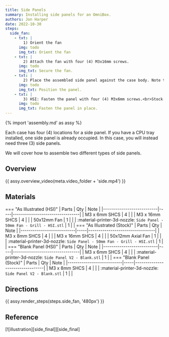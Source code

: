 ```yaml
---
title: Side Panels
summary: Installing side panels for an OmniBox.
authors: Jon Harper
date: 2022-10-30
steps:
  side_fan:
    - txt: |
        1) Orient the fan
      img: todo
      img_txt: Orient the fan
    - txt: |
        2) Attach the fan with four (4) M3x16mm screws.
      img: todo
      img_txt: Secure the fan.
    - txt: |
        2) Place the assembled side panel against the case body. Note that the top and bottom screw holes are not symmetrical. This fan will act as a second intake in the front, opposite the one on the Raspberry Pi tray.
      img: todo
      img_txt: Position the panel.
    - txt: |
        3) HSI: Fasten the panel with four (4) M3x6mm screws.<br>Stock: Fasten the panel with four (4) M3 x 8mm screws.
      img: todo
      img_txt: Fasten the panel in place.
---
```


{% import 'assembly.md' as assy %}

Each case has four (4) locations for a side panel. If you have a CPU tray installed, one side panel is already
occupied. In this case, you will instead need three (3) side panels.

We will cover how to assemble two different types of side panels.


## Overview

{{ assy.overview_video(meta.video_folder + 'side.mp4') }}

## Materials

=== "As Illustrated (HSI)"
    | Parts                     | Qty | Note                            |
    |---------------------------|-----|---------------------------------|
    | M3 x 6mm SHCS             | 4  |                                  |
    | M3 x 16mm SHCS            | 4  |                                  |
    | 50x12mm Fan               | 1  |                                  |
    | :material-printer-3d-nozzle: `Side Panel - 50mm Fan - Grill - HSI.stl` | 1 | |
=== "As Illustrated (Stock)"
    | Parts                     | Qty | Note                            |
    |---------------------------|-----|---------------------------------|
    | M3 x 8mm SHCS             | 4  |                                  |
    | M3 x 16mm SHCS            | 4  |                                  |
    | 50x12mm Axial Fan         | 1  |                                  |
    | :material-printer-3d-nozzle: `Side Panel - 50mm Fan - Grill - HSI.stl` | 1 | |
=== "Blank Panel (HSI)"
    | Parts                     | Qty | Note                            |
    |---------------------------|-----|---------------------------------|
    | M3 x 6mm SHCS   | 4   |                                 |
    | :material-printer-3d-nozzle: `Side Panel V2 - Blank.stl` | 1 | |
=== "Blank Panel (Stock)"
    | Parts                     | Qty | Note                            |
    |---------------------------|-----|---------------------------------|
    | M3 x 8mm SHCS   | 4   |                                 |
    | :material-printer-3d-nozzle: `Side Panel V2 - Blank.stl` | 1 | |

## Directions

{{ assy.render_steps(steps.side_fan, '480px') }}

## Reference

[![illustration][side_final]][side_final]